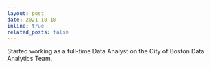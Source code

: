 ```yaml
---
layout: post
date: 2021-10-18
inline: true
related_posts: false
---
```


Started working as a full-time Data Analyst on the City of Boston Data Analytics Team.
